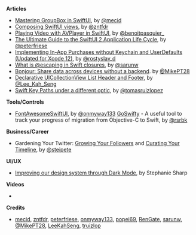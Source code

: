 
**Articles**

* [Mastering GroupBox in SwiftUI](https://swiftwithmajid.com/2020/10/15/mastering-groupbox-in-swiftui/), by [@mecid](https://twitter.com/mecid)
* [Composing SwiftUI views](https://fivestars.blog/swiftui/design-system-composing-views.html), by [@zntfdr](https://twitter.com/zntfdr)
* [Playing Video with AVPlayer in SwiftUI](https://benoitpasquier.com/playing-video-avplayer-swiftui/), by [@benoitpasquier_](https://twitter.com/benoitpasquier_)
* [The Ultimate Guide to the SwiftUI 2 Application Life Cycle](https://peterfriese.dev/ultimate-guide-to-swiftui2-application-lifecycle/), by [@peterfriese](https://twitter.com/peterfriese)
* [Implementing In-App Purchases without Keychain and UserDefaults (Updated for Xcode 12)](https://medium.com/@rdovhaliuk/implementing-in-app-purchases-without-keychain-and-userdefaults-52a43c0f76e8), by [@rostyslav_d](https://twitter.com/rostyslav_d)
* [What is @escaping in Swift closures](https://sarunw.com/posts/what-is-escaping-in-swift-closures/), by [@sarunw](https://twitter.com/sarunw)
* [Bonjour: Share data across devices without a backend](https://medium.com/@mpesate/bonjour-share-data-across-devices-without-a-backend-36faee520e14?source=friends_link&sk=be6cb221d6f17d53699b4955edabee86). by [@MikePT28](https://twitter.com/mikept28)
* [Declarative UICollectionView List Header and Footer](https://swiftsenpai.com/development/declarative-list-header-footer/), by [@Lee_Kah_Seng](https://twitter.com/Lee_Kah_Seng)
* [Swift Key Paths under a different optic](https://www.47deg.com/blog/keypaths-optics/), by [@tomasruizlopez](https://twitter.com/tomasruizlopez)


**Tools/Controls**

* [FontAwesomeSwiftUI](https://github.com/onmyway133/FontAwesomeSwiftUI), by [@onmyway133](https://twitter.com/onmyway133)
[GoSwifty](https://github.com/rsrbk/GoSwifty) - A useful tool to track your progress of migration from Objective-C to Swift, by [@rsrbk](https://twitter.com/rsrbk123)

**Business/Career**

* Gardening Your Twitter: [Growing Your Followers](https://steipete.com/posts/growing-your-twitter-followers/) and [Curating Your Timeline](https://steipete.com/posts/curating-your-twitter-timeline/), by [@steipete](https://twitter.com/steipete)

**UI/UX**

* [Improving our design system through Dark Mode](https://codeascraft.com/2020/10/21/improving-our-design-system-through-dark-mode/), by Stephanie Sharp

**Videos**

* 

**Credits**

* [mecid](https://github.com/mecid), [zntfdr](https://github.com/zntfdr), [peterfriese](https://github.com/peterfriese), [onmyway133](https://github.com/onmyway133), [popei69](https://github.com/popei69), [RenGate](https://github.com/rengate), [sarunw](https://github.com/sarunw), [@MikePT28](https://github.com/MikePT28), [LeeKahSeng](https://github.com/LeeKahSeng), [truizlop](https://github.com/truizlop)
